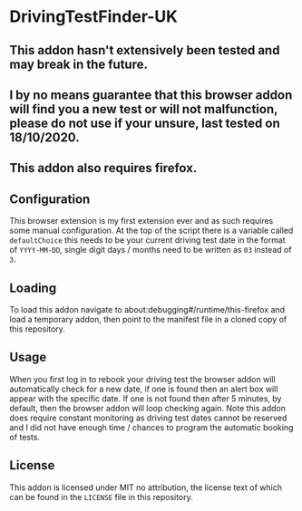 # DrivingTestFinder-UK

## This addon hasn't extensively been tested and may break in the future.
## I by no means guarantee that this browser addon will find you a new test or will not malfunction, please do not use if your unsure, last tested on 18/10/2020.
## This addon also requires firefox.

## Configuration
This browser extension is my first extension ever and as such requires some manual configuration.
At the top of the script there is a variable called `defaultChoice` this needs to be your current driving test date in the format of `YYYY-MM-DD`, single digit days / months need to be written as `03` instead of `3`.

## Loading
To load this addon navigate to about:debugging#/runtime/this-firefox and load a temporary addon, then point to the manifest file in a cloned copy of this repository.

## Usage
When you first log in to rebook your driving test the browser addon will automatically check for a new date, if one is found then an alert box will appear with the specific date.
If one is not found then after 5 minutes, by default, then the browser addon will loop checking again. Note this addon does require constant monitoring as driving test dates cannot be reserved and I did not have enough time / chances to program the automatic booking of tests.

## License
This addon is licensed under MIT no attribution, the license text of which can be found in the `LICENSE` file in this repository.

